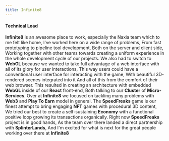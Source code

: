```yaml
---
title: Infinite8
---
```

#### Technical Lead

__Infinite8__ is an awesome place to work,
especially the Naxia team which to me felt like home,
I've worked here on a wide range of problems,
From fast prototyping to pipeline tool development,
Both on the server and client side, Working together with other teams 
towards creating a uniform experience in the whole development cycle of our projects. We also had to switch to
__WebGL__ because we wanted to take full advantage of a web interface with all of its glory for user interactions,
This way users could have a conventional user interface for interacting with the game, With beautiful 3D-rendered scenes integrated into it
And all of this from the comfort of their web browser.
This resulted in creating an architecture with embedded __WebGL__ inside of our __React__ front-end, Both talking to
our __Cluster__ of __Micro-Services__.
Over at __Infinite8__ we focused on tackling many problems with __Web3__ and __Play To Earn__ model in general.
The __SpeedFreaks__ game is our finest attempt to bring engaging __NFT__ games with procedural 3D content, We tried our best
to create a self-sustaining __Economy__ with a functional positive loop growing its transactions organically.
Right now __SpeedFreaks__ project is in good hands, As the team over there landed a direct partnership with __SplinterLands__, And I'm excited for what is next for the great people working over there at __Infinite8__
